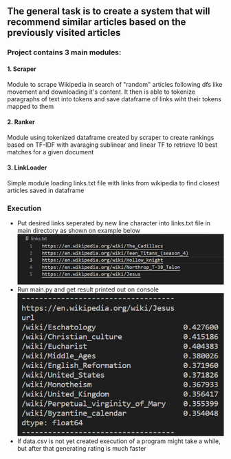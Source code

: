 ## The general task is to create a system that will recommend similar articles based on the previously visited articles

### Project contains 3 main modules:

#### 1. Scraper

Module to scrape Wikipedia in search of "random" articles following dfs like movement and downloading it's content. It then is able to tokenize paragraphs of text into tokens and save dataframe of links wiht their tokens mapped to them

#### 2. Ranker

Module using tokenized dataframe created by scraper to create rankings based on TF-IDF with avaraging sublinear and linear TF to retrieve 10 best matches for a given document

#### 3. LinkLoader

Simple module loading links.txt file with links from wikipedia to find closest articles saved in dataframe

### Execution

- Put desired links seperated by new line character into links.txt file in main directory as shown on example below <br>
  ![links Image](assets/links_img.png)
- Run main.py and get result printed out on console <br>
  ![result image](assets/result_img.png)
- If data.csv is not yet created execution of a program might take a while, but after that generating rating is much faster
